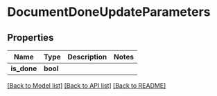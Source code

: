 # DocumentDoneUpdateParameters

## Properties
Name | Type | Description | Notes
------------ | ------------- | ------------- | -------------
**is_done** | **bool** |  | 

[[Back to Model list]](../README.md#documentation-for-models) [[Back to API list]](../README.md#documentation-for-api-endpoints) [[Back to README]](../README.md)


